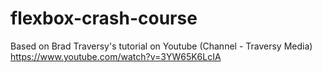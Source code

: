 # flexbox-crash-course
Based on Brad Traversy's tutorial on Youtube (Channel - Traversy Media)
https://www.youtube.com/watch?v=3YW65K6LcIA
